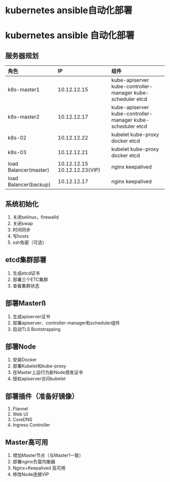# kubernetes ansible自动化部署

# kubernetes ansible 自动化部署
## 服务器规划
|角色|IP|组件|
|:----|:----|:----|
|k8s-master1|10.12.12.15|kube-apiserver kube-controller-manager kube-scheduler etcd|
|k8s-master2|10.12.12.17|kube-apiserver kube-controller-manager kube-scheduler etcd|
|k8s-02|10.12.12.22|kubelet kube-proxy docker etcd|
|k8s-03|10.12.12.21|kubelet kube-proxy docker etcd|
|load Balancer(master)|10.12.12.15 10.12.12.23(VIP)|nginx keepalived|
|load Balancer(backup)|10.12.12.17|nginx keepalived|

## 系统初始化
1. 关闭selinux，firewalld
2. 关闭swap
3. 时间同步
4. 写hosts
5. ssh免密（可选）
## etcd集群部署
1. 生成etcd证书
2. 部署三个ETC集群
3. 查看集群状态
## 部署Masterß
1. 生成apiserver证书
2. 部署apiserver、controller-manager和scheduler组件
3. 启动TLS Bootstrapping
## 部署Node
1. 安装Docker
2. 部署Kubelet和kube-proxy
3. 在Master上运行为新Node颁发证书
4. 授权apiserver访问kubelet
## 部署插件（准备好镜像）
1. Flannel
2. Web UI
3. CoreDNS
4. Ingress Controller
## Master高可用
1. 增加Master节点（与Master1一致）
2. 部署nginx负载均衡器
3. Nginx+Keepalived 高可用
4. 修改Node连接VIP

